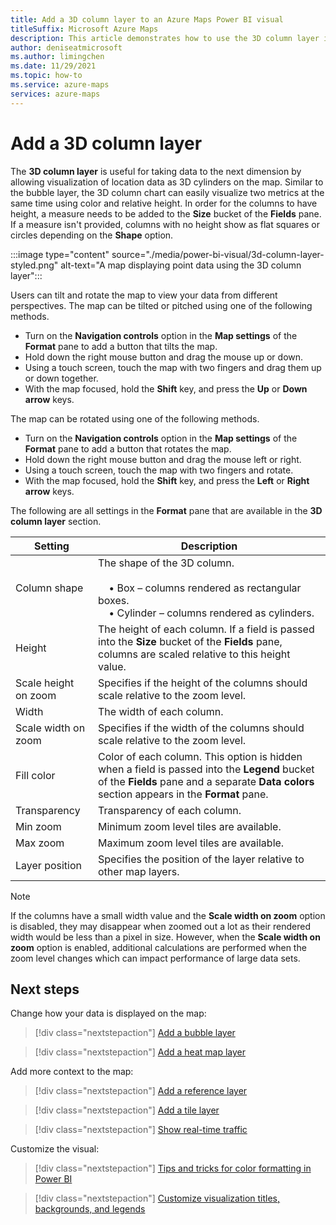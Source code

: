 ```yaml
---
title: Add a 3D column layer to an Azure Maps Power BI visual
titleSuffix: Microsoft Azure Maps
description: This article demonstrates how to use the 3D column layer in an Azure Maps Power BI visual.
author: deniseatmicrosoft
ms.author: limingchen
ms.date: 11/29/2021
ms.topic: how-to
ms.service: azure-maps
services: azure-maps
---
```


# Add a 3D column layer

The **3D column layer** is useful for taking data to the next dimension by allowing visualization of location data as 3D cylinders on the map. Similar to the bubble layer, the 3D column chart can easily visualize two metrics at the same time using color and relative height. In order for the columns to have height, a measure needs to be added to the **Size** bucket of the **Fields** pane. If a measure isn't provided, columns with no height show as flat squares or circles depending on the **Shape** option.

:::image type="content" source="./media/power-bi-visual/3d-column-layer-styled.png" alt-text="A map displaying point data using the 3D column layer":::

Users can tilt and rotate the map to view your data from different perspectives. The map can be tilted or pitched using one of the following methods.

- Turn on the **Navigation controls** option in the **Map settings** of the **Format** pane to add a button that tilts the map.
- Hold down the right mouse button and drag the mouse up or down.
- Using a touch screen, touch the map with two fingers and drag them up or down together.
- With the map focused, hold the **Shift** key, and press the **Up** or **Down arrow** keys.

The map can be rotated using one of the following methods.

- Turn on the **Navigation controls** option in the **Map settings** of the **Format** pane to add a button that rotates the map.
- Hold down the right mouse button and drag the mouse left or right.
- Using a touch screen, touch the map with two fingers and rotate.
- With the map focused, hold the **Shift** key, and press the **Left** or **Right arrow** keys.

The following are all settings in the **Format** pane that are available in the **3D column layer** section.

| Setting              | Description      |
|----------------------|------------------|
| Column shape         | The shape of the 3D column.<br><br>&nbsp;&nbsp;&nbsp;&nbsp;• Box – columns rendered as rectangular boxes.<br>&nbsp;&nbsp;&nbsp;&nbsp;• Cylinder – columns rendered as cylinders. |
| Height               | The height of each column. If a field is passed into the **Size** bucket of the **Fields** pane, columns are scaled relative to this height value. |
| Scale height on zoom | Specifies if the height of the columns should scale relative to the zoom level. |
| Width                | The width of each column.  |
| Scale width on zoom  | Specifies if the width of the columns should scale relative to the zoom level.  |
| Fill color           | Color of each column. This option is hidden when a field is passed into the **Legend** bucket of the **Fields** pane and a separate **Data colors** section appears in the **Format** pane. |
| Transparency         | Transparency of each column. |
| Min zoom             | Minimum zoom level tiles are available. |
| Max zoom             | Maximum zoom level tiles are available. |
| Layer position       | Specifies the position of the layer relative to other map layers. |

> [!NOTE]
> If the columns have a small width value and the **Scale width on zoom** option is disabled, they may disappear when zoomed out a lot as their rendered width would be less than a pixel in size. However, when the **Scale width on zoom** option is enabled, additional calculations are performed when the zoom level changes which can impact performance of large data sets.

## Next steps

Change how your data is displayed on the map:

> [!div class="nextstepaction"]
> [Add a bubble layer](power-bi-visual-add-bubble-layer.md)

> [!div class="nextstepaction"]
> [Add a heat map layer](power-bi-visual-add-heat-map-layer.md)

Add more context to the map:

> [!div class="nextstepaction"]
> [Add a reference layer](power-bi-visual-add-reference-layer.md)

> [!div class="nextstepaction"]
> [Add a tile layer](power-bi-visual-add-tile-layer.md)

> [!div class="nextstepaction"]
> [Show real-time traffic](power-bi-visual-show-real-time-traffic.md)

Customize the visual:

> [!div class="nextstepaction"]
> [Tips and tricks for color formatting in Power BI](/power-bi/visuals/service-tips-and-tricks-for-color-formatting)

> [!div class="nextstepaction"]
> [Customize visualization titles, backgrounds, and legends](/power-bi/visuals/power-bi-visualization-customize-title-background-and-legend)
